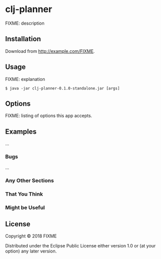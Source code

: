# clj-planner

FIXME: description

## Installation

Download from http://example.com/FIXME.

## Usage

FIXME: explanation

    $ java -jar clj-planner-0.1.0-standalone.jar [args]

## Options

FIXME: listing of options this app accepts.

## Examples

...

### Bugs

...

### Any Other Sections
### That You Think
### Might be Useful

## License

Copyright © 2018 FIXME

Distributed under the Eclipse Public License either version 1.0 or (at
your option) any later version.
